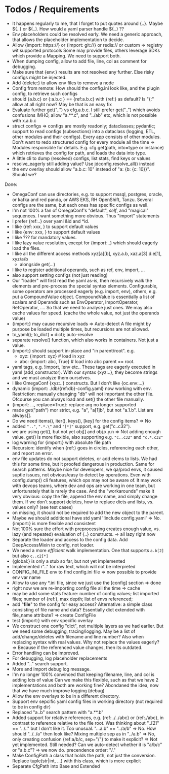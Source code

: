 # Todos / Requirements

- It happens regularly to me, that I forget to put quotes around {..}.
  Maybe ${..} or $(..). How would a yaml parser handle ${..} ??
- Env placeholders could be resolved early. We need a generic approach, that allows
  the placeholder implementation to decide.
- Allow {import: https://} or {import: git://} or redis:// or custom => registry wit supported protocols
  Some may provide files, others leverage SDKs which provide a Mapping. We need to support both.
- When dumping config, allow to add file, line, col as comment for debugging.
- Make sure that {env:} results are not resolved any further. Else risky configs might be
  injected.
- Add {delete:} to allow env files to remove a node
- Config from remote: How should the config.ini look like, and the plugin config, to retrieve such configs
- should {a.b.c} or {:a.b.c } == {ref:a.b.c} with {ref:} as default?
  Is "{:" allow at all right now? May be that is an easy fix
- Evaluate further get("..") vs cfg.a.b.c.  I still prefer get("..") which avoids confusions IMHO, allow
  "a.**.c", and "../ab" etc, which is not possible with x.a.b.c
- struct configs => configs are mostly readonly; dataclasses; pydantic; support to read
  configs (subsections) into a dataclass (logging, ETL, other modules and their configs). Every
  app consists of other modules. Don't want to redo structured config for every module all the
  time => Modules responsible for details. E.g. cfg.get(path, into=type or instance) which
  retrieves the config for path, and loads the data into type.
- A little cli to dump (resolved) configs, list stats, find keys or values
- resolve_eagerly still adding value? Use jdconfig.resolve_all() instead
- the env overlay should allow "a.b.c: 10" instead of "a: {b: {c: 10}}". Should we?

Done:

- OmegaConf can use directories, e.g. to support mssql, postgres, oracle, or
  kafka and red panda, or AWS EKS, RH OpenShift, Tanzu. Several configs are the same,
  but each ones has specific configs as well.
- I'm not 100% a fan of OmegaConf's "default", _self_, and "magical" sequences. I want
  something more obvious. Thus "import" statements
- I prefer {ref:..} over yaml &id and \*id.
- I like {ref: xxx, <default>} to support default values
- I like {env: xxx, <default>} to support default values
- I like ??? for mandatory values.
- I like lazy value resolution, except for {import:..} which should eagerly load
  the files.
- I like all the different access methods xyz[a][b], xyz.a.b, xaz.a[3].d.e[1], xyz/a/b
  - alongside get(...)
- I like to register additional operands, such as ref, env, import, ...
- also support setting configs (not just reading)
- Our "loader" will first read the yaml as-is, then recursively walk the elements
  and pre-process the special syntax elements.
  Configurable, some operators are processed eagerly (e.g. import, env), others,
  e.g. put a CompoundValue object. CompoundValue is essentially a list of scalars and
  Operands such as EnvOperator, ImportOperator, RefOperator, .... So that we need
  to analyse just ones. We may also cache values for speed. (cache the whole value,
  not just the operands value)
- {import:} may cause recursive loads => Auto-detect
  A file might by purpose be loaded multiple times, but recursions are not allowed.
- to_yaml(); to_dict(<type> = dict); auto-resolve
- separate resolve() function, which also works in containers. Not just a value.
- {import:} should support in-place and "in parent/root". e.g.
  - xyz: {import: xyz} # load in xyz
  - abc: {import: abc, True} # load into abc parent == root.
- yaml tags, e.g. !import, !env etc.. These tags are eagerly executed in yaml (add_constructor).
  With our syntax {xyz:..}, they become strings and we must analyze them ourselves.
- I like OmegaConf {xyz:..} constructs. But I don't like {oc.env:...}
- dynamic {import: ./db/{ref:db}-config.yaml} now working with env. Restriction: manually
  changing "db" will not important the other file. Ofcourse you can always load and set()
  the other file manually.
- {import: ..., replace=True}: replace arg no longer supported
- made get("path") mor strict, e.g. "a", "a[1]b", but not "a.1.b". List are always[].
- Do we need items(), iter(), keys(), [key] for the config items? => No
- added `".."`, `".*.\"` and `"[*]"` support, e.g. get("c..c32").
- we are using get(), but not yet obj[] and obj.x.y.n => Not adding enough value. get()
  is more flexible, also supporting e.g. `"c..c32"` and `"c.*.c32"`
- log warning for {import:} with absolute file path
- Recursion: identify when {ref:} goes in circles, referencing each other, and
  report an error.
- env file updates do not support deletes, or add elems to lists. We had this for some
  time, but it proofed dangerous in production. Same for search patterns. Maybe nice
  for developers, we qa/prod envs, it caused suptle issues, not obvious/easy to detect
  by operations. Even with config.dump() cli features, which ops may not be aware of.
  It may work with devops teams, where dev and ops are working in one team, but
  unfortunately that is rarely the case. And the "workarounds" make it very obvious:
  copy the file, append the env name, and simply change them. If we don't support
  deletes, how to replace dicts and lists, vs. values only? (see test cases)
- on missing, it should not be required to add the new object to the parent.
- Maybe we should additional have std yaml '!include config.yaml' => No. {import:} is
  more flexible and consistent
- Not 100% sure the effort with preprocessing creates enough value, vs. lazy (and repeated)
  evaluation of {..} constructs. => all lazy right now
- Separate the loader and access to the config data. Add DeepAccessMixin to config, not loader.
- We need a more *efficient* walk implementation. One that supports `a.b[2]` but also `c..c2[*]`
- {global:} is only a stub so far, but not yet implemented
- Implemented r".." for raw text, which will not be interpreted
- CONFIG_INI_FILE env to find config.ini file => now possible to provide env var name
- Allow to use any *.ini file, since we just use the [config] section => done
- right now we are re-importing config file all the time => cache
- may be add some stats feature: number of config values; list imported files; number of {ref:},
  max depth; list of envs referenced;
- add "__file__" to the config for easy access? Alternative: a simple class consisting
  of file name and data? Essentially dict extended with file_name attribute? => create ConfigFile
- test {import:} with env specific overlay
- We construct one config "dict", not multiple layers as we had earlier. But we need
  some debugging, tracing/logging. May be a list of add/change/deletes with filename
  and line number? Also when replacing syntax with real values. Why not replace the
  values eagerly? => Because if the referenced value changes, then its outdated.
- Error handling can be improved.
- For debugging, log placeholder replacements
- Added "*.*." search support.
- More and import debug log message.
- I'm no longer 100% convinced that keeping filename, line, and col is adding lots of value
  Can we make this flexible, such as that we have 2 implementations and both are working fine?
  Abondaned the idea, now that we have much improve logging (debug)
- Allow the env overlays to be in a different directory.
- Support env sepcific yaml config files in working directory (not required to be in config dir)
- Replaced "a..b" search pattern with "a.**.b"
- Added support for relative references, e.g. {ref:../../abc} or {ref:./abc}, in contrast to
  reference relative to the file root.
  Was thinking about "..[2]" == "../.." but I don't like it. Too unusual.
  "...a.b" == "../a/b" => No. How should "../../a" then look like?
  Mixing multiple sep as in "../a.b" => No, only creating confusion
  {ref:a/b/c, sep="/"} to make it explicit? => Not yet implemented. Still needed?
  Can we auto-detect whether it is "a/b/c" or "a.b.c"? => we now do. precendence order: "/."
- Make ConfigPath a class that holds the path, not just the conversion. Replace
  tuple(str|int, ...) with this class, which is more explicit
- Separate CfgPath into Base and Extended
